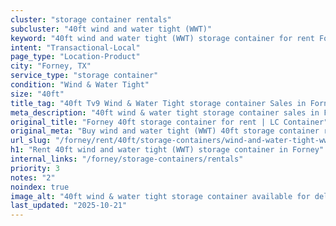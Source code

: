 ```yaml
---
cluster: "storage container rentals"
subcluster: "40ft wind and water tight (WWT)"
keyword: "40ft wind and water tight (WWT) storage container for rent Forney, TX"
intent: "Transactional-Local"
page_type: "Location-Product"
city: "Forney, TX"
service_type: "storage container"
condition: "Wind & Water Tight"
size: "40ft"
title_tag: "40ft Tv9 Wind & Water Tight storage container Sales in Forney | LC Container"
meta_description: "40ft wind & water tight storage container sales in Forney. Fast delivery, competitive pricing. Serving storage containers area. Quote ID: SXQ. Call (214) 524-4168 for your free quote today."
original_title: "Forney 40ft storage container for rent | LC Container"
original_meta: "Buy wind and water tight (WWT) 40ft storage container rent with local delivery in Forney, TX. LC Container — local Since 2003. Request a fast quote today."
url_slug: "/forney/rent/40ft/storage-containers/wind-and-water-tight-wwt"
h1: "Rent 40ft wind and water tight (WWT) storage container in Forney"
internal_links: "/forney/storage-containers/rentals"
priority: 3
notes: "2"
noindex: true
image_alt: "40ft wind & water tight storage container available for delivery in Forney"
last_updated: "2025-10-21"
---
```


<!-- TODO: Add unique city/inventory copy, images, and internal links here. -->
